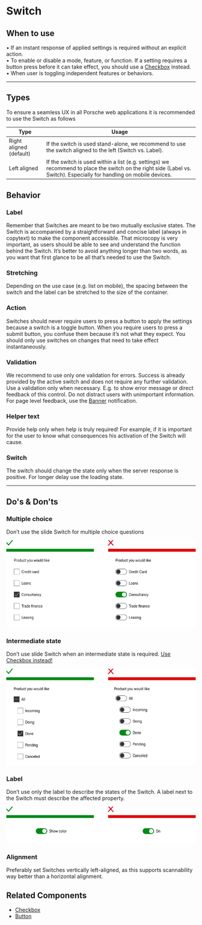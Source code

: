 # Switch

## When to use

• If an instant response of applied settings is required without an explicit action.  
• To enable or disable a mode, feature, or function. If a setting requires a button press before it can take effect, you should use a [Checkbox](components/checkbox) instead.  
• When user is toggling independent features or behaviors.

---

## Types

To ensure a seamless UX in all Porsche web applications it is recommended to use the Switch as follows

| Type | Usage |
|----|----|
| Right aligned (default) | If the switch is used stand-alone, we recommend to use the switch aligned to the left (Switch vs. Label). |
| Left aligned | If the switch is used within a list (e.g. settings) we recommend to place the switch on the right side (Label vs. Switch). Especially for handling on mobile devices.|



## Behavior

### Label

Remember that Switches are meant to be two mutually exclusive states. The Switch is accompanied by a straightforward and concise label (always in copytext) to make the component accessible. That microcopy is very important, as users should be able to see and understand the function behind the Switch. It’s better to avoid anything longer than two words, as you want that first glance to be all that’s needed to use the Switch.

### Stretching

Depending on the use case (e.g. list on mobile), the spacing between the switch and the label can be stretched to the size of the container. 

### Action

Switches should never require users to press a button to apply the settings because a switch is a toggle button. When you require users to press a submit button, you confuse them because it’s not what they expect. You should only use switches on changes that need to take effect instantaneously. 

### Validation

We recommend to use only one validation for errors. Success is already provided by the active switch and does not require any further validation. Use a validation only when necessary. E.g. to show error message or direct feedback of this control. Do not distract users with unimportant information. For page level feedback, use the [Banner](components/banner) notification.


### Helper text

Provide help only when help is truly required! For example, if it is important for the user to know what consequences his activation of the Switch will cause.


### Switch

The switch should change the state only when the server response is positive. For longer delay use the loading state.


---

## Do's & Don'ts

### Multiple choice

Don’t use the slide Switch for multiple choice questions

![Multiple choice questions](./assets/switch-multiple_choice.png)

### Intermediate state

Don’t use slide Switch when an intermediate state is required. [Use Checkbox instead!](components/checkbox)

![Intermediate state](./assets/switch-intermediate-state.png)

### Label

Don’t use only the label to describe the states of the Switch. A label next to the Switch must describe the affected property.

![Switch Label](./assets/switch-label.png)

### Alignment

Preferably set Switches vertically left-aligned, as this supports scannability way better than a horizontal alignment.


## Related Components

- [Checkbox](components/checkbox)
- [Button](components/button)